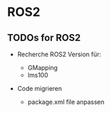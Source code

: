 # ROS2

## TODOs for ROS2

- Recherche ROS2 Version für:
    - GMapping
    - lms100

- Code migrieren
    - package.xml file anpassen